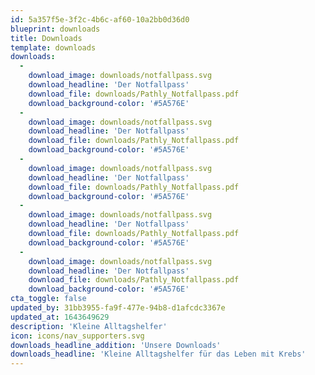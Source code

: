 ```yaml
---
id: 5a357f5e-3f2c-4b6c-af60-10a2bb0d36d0
blueprint: downloads
title: Downloads
template: downloads
downloads:
  -
    download_image: downloads/notfallpass.svg
    download_headline: 'Der Notfallpass'
    download_file: downloads/Pathly_Notfallpass.pdf
    download_background-color: '#5A576E'
  -
    download_image: downloads/notfallpass.svg
    download_headline: 'Der Notfallpass'
    download_file: downloads/Pathly_Notfallpass.pdf
    download_background-color: '#5A576E'
  -
    download_image: downloads/notfallpass.svg
    download_headline: 'Der Notfallpass'
    download_file: downloads/Pathly_Notfallpass.pdf
    download_background-color: '#5A576E'
  -
    download_image: downloads/notfallpass.svg
    download_headline: 'Der Notfallpass'
    download_file: downloads/Pathly_Notfallpass.pdf
    download_background-color: '#5A576E'
  -
    download_image: downloads/notfallpass.svg
    download_headline: 'Der Notfallpass'
    download_file: downloads/Pathly_Notfallpass.pdf
    download_background-color: '#5A576E'
cta_toggle: false
updated_by: 31bb3955-fa9f-477e-94b8-d1afcdc3367e
updated_at: 1643649629
description: 'Kleine Alltagshelfer'
icon: icons/nav_supporters.svg
downloads_headline_addition: 'Unsere Downloads'
downloads_headline: 'Kleine Alltagshelfer für das Leben mit Krebs'
---
```

